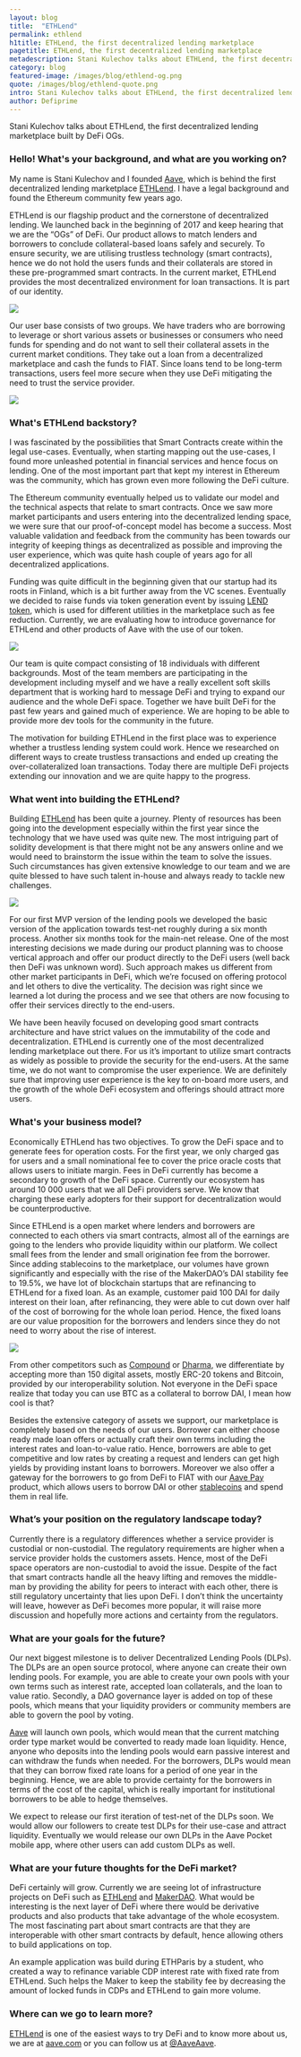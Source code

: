 ```yaml
---
layout: blog
title:  "ETHLend"
permalink: ethlend
h1title: ETHLend, the first decentralized lending marketplace
pagetitle: ETHLend, the first decentralized lending marketplace   
metadescription: Stani Kulechov talks about ETHLend, the first decentralized lending marketplace built by DeFi OGs.
category: blog
featured-image: /images/blog/ethlend-og.png
quote: /images/blog/ethlend-quote.png
intro: Stani Kulechov talks about ETHLend, the first decentralized lending marketplace built by DeFi OGs.
author: Defiprime
---
```

Stani Kulechov talks about ETHLend, the first decentralized lending marketplace built by DeFi OGs.

### Hello! What's your background, and what are you working on?

My name is Stani Kulechov and I founded [Aave](https://aave.com/), which is behind the first decentralized lending marketplace [ETHLend](https://ethlend.io/). I have a legal background and found the Ethereum community few years ago.

ETHLend is our flagship product and the cornerstone of decentralized lending. We launched back in the beginning of 2017 and keep hearing that we are the “OGs” of DeFi. Our product allows to match lenders and borrowers to conclude collateral-based loans safely and securely. To ensure security, we are utilising trustless technology (smart contracts), hence we do not hold the users funds and their collaterals are stored in these pre-programmed smart contracts. In the current market, ETHLend provides the most decentralized environment for loan transactions. It is part of our identity.

![](/images/blog/ethlend1.png)

Our user base consists of two groups. We have traders who are borrowing to leverage or short various assets or businesses or consumers who need funds for spending and do not want to sell their collateral assets in the current market conditions. They take out a loan from a decentralized marketplace and cash the funds to FIAT. Since loans tend to be long-term transactions, users feel more secure when they use DeFi mitigating the need to trust the service provider.

![](/images/blog/ethlend3.png)


### What's ETHLend backstory?

I was fascinated by the possibilities that Smart Contracts create within the legal use-cases. Eventually, when starting mapping out the use-cases, I found more unleashed potential in financial services and hence focus on lending. One of the most important part that kept my interest in Ethereum was the community, which has grown even more following the DeFi culture.

The Ethereum community eventually helped us to validate our model and the technical aspects that relate to smart contracts. Once we saw more market participants and users entering into the decentralized lending space, we were sure that our proof-of-concept model has become a success. Most valuable validation and feedback from the community has been towards our integrity of keeping things as decentralized as possible and improving the user experience, which was quite hash couple of years ago for all decentralized applications.

Funding was quite difficult in the beginning given that our startup had its roots in Finland, which is a bit further away from the VC scenes. Eventually we decided to raise funds via token generation event by issuing [LEND token](https://coinmarketcap.com/currencies/ethlend/), which is used for different utilities in the marketplace such as fee reduction. Currently, we are evaluating how to introduce governance for ETHLend and other products of Aave with the use of our token.

![](/images/blog/ethlend4.png)

Our team is quite compact consisting of 18 individuals with different backgrounds. Most of the team members are participating in the development including myself and we have a really excellent soft skills department that is working hard to message DeFi and trying to expand our audience and the whole DeFi space. Together we have built DeFi for the past few years and gained much of experience. We are hoping to be able to provide more dev tools for the community in the future.

The motivation for building ETHLend in the first place was to experience whether a trustless lending system could work. Hence we researched on different ways to create trustless transactions and ended up creating the over-collateralized loan transactions. Today there are multiple DeFi projects extending our innovation and we are quite happy to the progress.

### What went into building the ETHLend?

Building [ETHLend](https://ethlend.io/) has been quite a journey. Plenty of resources has been going into the development especially within the first year since the technology that we have used was quite new. The most intriguing part of solidity development is that there might not be any answers online and we would need to brainstorm the issue within the team to solve the issues. Such circumstances has given extensive knowledge to our team and we are quite blessed to have such talent in-house and always ready to tackle new challenges.

![](/images/blog/ethlend2.png)

For our first MVP version of the lending pools we developed the basic version of the application towards test-net roughly during a six month process. Another six months took for the main-net release. One of the most interesting decisions we made during our product planning was to choose vertical approach and offer our product directly to the DeFi users (well back then DeFi was unknown word). Such approach makes us different from other market participants in DeFi, which we’re focused on offering protocol and let others to dive the verticality. The decision was right since we learned a lot during the process and we see that others are now focusing to offer their services directly to the end-users.

We have been heavily focused on developing good smart contracts architecture and have strict values on the immutability of the code and decentralization. ETHLend is currently one of the most decentralized lending marketplace out there. For us it’s important to utilize smart contracts as widely as possible to provide the security for the end-users. At the same time, we do not want to compromise the user experience. We are definitely sure that improving user experience is the key to on-board more users, and the growth of the whole DeFi ecosystem and offerings should attract more users.

### What's your business model?

Economically ETHLend has two objectives. To grow the DeFi space and to generate fees for operation costs. For the first year, we only charged gas for users and a small nominational fee to cover the price oracle costs that allows users to initiate margin. Fees in DeFi currently has become a secondary to growth of the DeFi space. Currently our ecosystem has around 10 000 users that we all DeFi providers serve. We know that charging these early adopters for their support for decentralization would be counterproductive.

Since ETHLend is a open market where lenders and borrowers are connected to each others via smart contracts, almost all of the earnings are going to the lenders who provide liquidity within our platform. We collect small fees from the lender and small origination fee from the borrower. Since adding stablecoins to the marketplace, our volumes have grown significantly and especially with the rise of the MakerDAO’s DAI stability fee to 19.5%, we have lot of blockchain startups that are refinancing to ETHLend for a fixed loan. As an example, customer paid 100 DAI for daily interest on their loan, after refinancing, they were able to cut down over half of the cost of borrowing for the whole loan period. Hence, the fixed loans are our value proposition for the borrowers and lenders since they do not need to worry about the rise of interest.

![](/images/blog/ethlend6.png)

From other competitors such as [Compound](https://compound.finance) or [Dharma](https://www.dharma.io/), we differentiate by accepting more than 150 digital assets, mostly ERC-20 tokens and Bitcoin, provided by our interoperability solution. Not everyone in the DeFi space realize that today you can use BTC as a collateral to borrow DAI, I mean how cool is that?

Besides the extensive category of assets we support, our marketplace is completely based on the needs of our users. Borrower can either choose ready made loan offers or actually craft their own terms including the interest rates and loan-to-value ratio. Hence, borrowers are able to get competitive and low rates by creating a request and lenders can get high yields by providing instant loans to borrowers. Moreover we also offer a gateway for the borrowers to go from DeFi to FIAT with our [Aave Pay](https://pay.aave.com) product, which allows users to borrow DAI or other [stablecoins](/stablecoins) and spend them in real life.

### What’s your position on the regulatory landscape today?

Currently there is a regulatory differences whether a service provider is custodial or non-custodial. The regulatory requirements are higher when a service provider holds the customers assets. Hence, most of the DeFi space operators are non-custodial to avoid the issue. Despite of the fact that smart contracts handle all the heavy lifting and removes the middle-man by providing the ability for peers to interact with each other, there is still regulatory uncertainty that lies upon DeFi. I don’t think the uncertainty will leave, however as DeFi becomes more popular, it will raise more discussion and hopefully more actions and certainty from the regulators.

### What are your goals for the future?

Our next biggest milestone is to deliver Decentralized Lending Pools (DLPs). The DLPs are an open source protocol, where anyone can create their own lending pools. For example, you are able to create your own pools with your own terms such as interest rate, accepted loan collaterals, and the loan to value ratio. Secondly, a DAO governance layer is added on top of these pools, which means that your liquidity providers or community members are able to govern the pool by voting.

[Aave](https://aave.com/) will launch own pools, which would mean that the current matching order type market would be converted to ready made loan liquidity. Hence, anyone who deposits into the lending pools would earn passive interest and can withdraw the funds when needed. For the borrowers, DLPs would mean that they can borrow fixed rate loans for a period of one year in the beginning. Hence, we are able to provide certainty for the borrowers in terms of the cost of the capital, which is really important for institutional borrowers to be able to hedge themselves.

We expect to release our first iteration of test-net of the DLPs soon. We would allow our followers to create test DLPs for their use-case and attract liquidity. Eventually we would release our own DLPs in the Aave Pocket mobile app, where other users can add custom DLPs as well.

### What are your future thoughts for the DeFi market?

DeFi certainly will grow. Currently we are seeing lot of infrastructure projects on DeFi such as [ETHLend](http://ethlend.io) and [MakerDAO](https://makerdao.com). What would be interesting is the next layer of DeFi where there would be derivative products and also products that take advantage of the whole ecosystem. The most fascinating part about smart contracts are that they are interoperable with other smart contracts by default, hence allowing others to build applications on top.

An example application was build during ETHParis by a student, who created a way to refinance variable CDP interest rate with fixed rate from ETHLend. Such helps the Maker to keep the stability fee by decreasing the amount of locked funds in CDPs and ETHLend to gain more volume.

### Where can we go to learn more?

[ETHLend](http://ethlend.io) is one of the easiest ways to try DeFi and to know more about us, we are at [aave.com](https://aave.com/) or you can follow us at [@AaveAave](https://twitter.com/@AaveAave).
